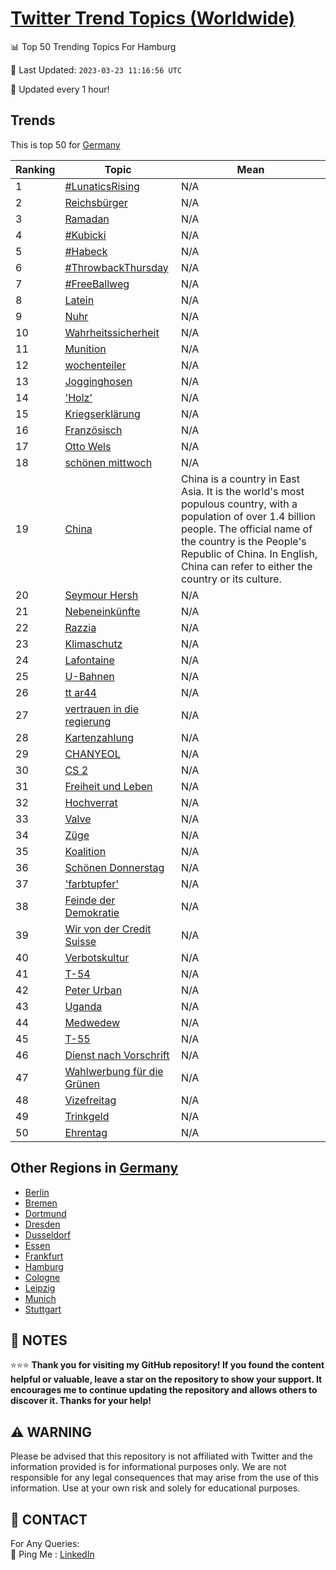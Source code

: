 [Twitter Trend Topics (Worldwide)](https://github.com/ErcinDedeoglu/Twitter-Trend-Topics)
==========


📊 Top 50 Trending Topics For Hamburg

📆 Last Updated: `2023-03-23 11:16:56 UTC`

🔧 Updated every 1 hour!


## Trends

This is top 50 for [Germany](</Germany>)

| Ranking | Topic | Mean |
| ------- | ------------ | ------------ |
| 1 | [#LunaticsRising](http://twitter.com/search?q=%23LunaticsRising) | N/A |
| 2 | [Reichsbürger](http://twitter.com/search?q=Reichsb%c3%bcrger) | N/A |
| 3 | [Ramadan](http://twitter.com/search?q=Ramadan) | N/A |
| 4 | [#Kubicki](http://twitter.com/search?q=%23Kubicki) | N/A |
| 5 | [#Habeck](http://twitter.com/search?q=%23Habeck) | N/A |
| 6 | [#ThrowbackThursday](http://twitter.com/search?q=%23ThrowbackThursday) | N/A |
| 7 | [#FreeBallweg](http://twitter.com/search?q=%23FreeBallweg) | N/A |
| 8 | [Latein](http://twitter.com/search?q=Latein) | N/A |
| 9 | [Nuhr](http://twitter.com/search?q=Nuhr) | N/A |
| 10 | [Wahrheitssicherheit](http://twitter.com/search?q=Wahrheitssicherheit) | N/A |
| 11 | [Munition](http://twitter.com/search?q=Munition) | N/A |
| 12 | [wochenteiler](http://twitter.com/search?q=wochenteiler) | N/A |
| 13 | [Jogginghosen](http://twitter.com/search?q=Jogginghosen) | N/A |
| 14 | ['Holz'](http://twitter.com/search?q=%27Holz%27) | N/A |
| 15 | [Kriegserklärung](http://twitter.com/search?q=Kriegserkl%c3%a4rung) | N/A |
| 16 | [Französisch](http://twitter.com/search?q=Franz%c3%b6sisch) | N/A |
| 17 | [Otto Wels](http://twitter.com/search?q=Otto+Wels) | N/A |
| 18 | [schönen mittwoch](http://twitter.com/search?q=sch%c3%b6nen+mittwoch) | N/A |
| 19 | [China](http://twitter.com/search?q=China) | China is a country in East Asia. It is the world's most populous country, with a population of over 1.4 billion people. The official name of the country is the People's Republic of China. In English, China can refer to either the country or its culture. |
| 20 | [Seymour Hersh](http://twitter.com/search?q=Seymour+Hersh) | N/A |
| 21 | [Nebeneinkünfte](http://twitter.com/search?q=Nebeneink%c3%bcnfte) | N/A |
| 22 | [Razzia](http://twitter.com/search?q=Razzia) | N/A |
| 23 | [Klimaschutz](http://twitter.com/search?q=Klimaschutz) | N/A |
| 24 | [Lafontaine](http://twitter.com/search?q=Lafontaine) | N/A |
| 25 | [U-Bahnen](http://twitter.com/search?q=U-Bahnen) | N/A |
| 26 | [tt  ar44](http://twitter.com/search?q=tt++ar44) | N/A |
| 27 | [vertrauen in die regierung](http://twitter.com/search?q=vertrauen+in+die+regierung) | N/A |
| 28 | [Kartenzahlung](http://twitter.com/search?q=Kartenzahlung) | N/A |
| 29 | [CHANYEOL](http://twitter.com/search?q=CHANYEOL) | N/A |
| 30 | [CS 2](http://twitter.com/search?q=CS+2) | N/A |
| 31 | [Freiheit und Leben](http://twitter.com/search?q=Freiheit+und+Leben) | N/A |
| 32 | [Hochverrat](http://twitter.com/search?q=Hochverrat) | N/A |
| 33 | [Valve](http://twitter.com/search?q=Valve) | N/A |
| 34 | [Züge](http://twitter.com/search?q=Z%c3%bcge) | N/A |
| 35 | [Koalition](http://twitter.com/search?q=Koalition) | N/A |
| 36 | [Schönen Donnerstag](http://twitter.com/search?q=Sch%c3%b6nen+Donnerstag) | N/A |
| 37 | ['farbtupfer'](http://twitter.com/search?q=%27farbtupfer%27) | N/A |
| 38 | [Feinde der Demokratie](http://twitter.com/search?q=Feinde+der+Demokratie) | N/A |
| 39 | [Wir von der Credit Suisse](http://twitter.com/search?q=Wir+von+der+Credit+Suisse) | N/A |
| 40 | [Verbotskultur](http://twitter.com/search?q=Verbotskultur) | N/A |
| 41 | [T-54](http://twitter.com/search?q=T-54) | N/A |
| 42 | [Peter Urban](http://twitter.com/search?q=Peter+Urban) | N/A |
| 43 | [Uganda](http://twitter.com/search?q=Uganda) | N/A |
| 44 | [Medwedew](http://twitter.com/search?q=Medwedew) | N/A |
| 45 | [T-55](http://twitter.com/search?q=T-55) | N/A |
| 46 | [Dienst nach Vorschrift](http://twitter.com/search?q=Dienst+nach+Vorschrift) | N/A |
| 47 | [Wahlwerbung für die Grünen](http://twitter.com/search?q=Wahlwerbung+f%c3%bcr+die+Gr%c3%bcnen) | N/A |
| 48 | [Vizefreitag](http://twitter.com/search?q=Vizefreitag) | N/A |
| 49 | [Trinkgeld](http://twitter.com/search?q=Trinkgeld) | N/A |
| 50 | [Ehrentag](http://twitter.com/search?q=Ehrentag) | N/A |



## Other Regions in [Germany](</Germany>)

* [Berlin](</Germany/Berlin.md>)
* [Bremen](</Germany/Bremen.md>)
* [Dortmund](</Germany/Dortmund.md>)
* [Dresden](</Germany/Dresden.md>)
* [Dusseldorf](</Germany/Dusseldorf.md>)
* [Essen](</Germany/Essen.md>)
* [Frankfurt](</Germany/Frankfurt.md>)
* [Hamburg](</Germany/Hamburg.md>)
* [Cologne](</Germany/Cologne.md>)
* [Leipzig](</Germany/Leipzig.md>)
* [Munich](</Germany/Munich.md>)
* [Stuttgart](</Germany/Stuttgart.md>)



## 📝 NOTES

⭐⭐⭐ **Thank you for visiting my GitHub repository! If you found the content helpful or valuable, leave a star on the repository to show your support. It encourages me to continue updating the repository and allows others to discover it. Thanks for your help!**


## ⚠️ WARNING

Please be advised that this repository is not affiliated with Twitter and the information provided is for informational purposes only. We are not responsible for any legal consequences that may arise from the use of this information. Use at your own risk and solely for educational purposes.


## 📨 CONTACT

 For Any Queries:  
            🏓 Ping Me : [LinkedIn](https://www.linkedin.com/in/ercindedeoglu/)
